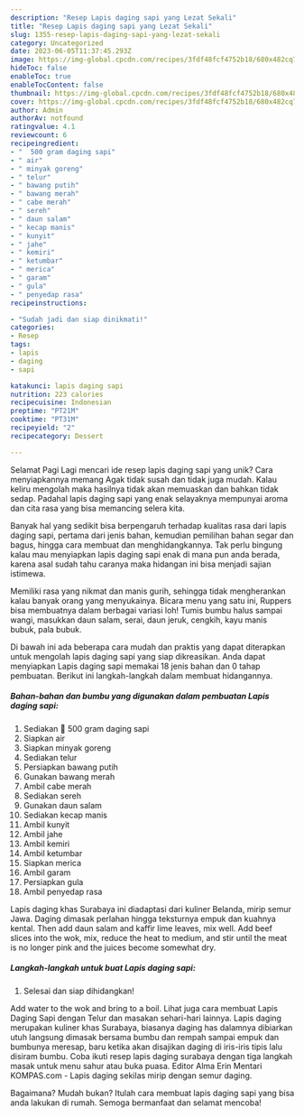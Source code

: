 ```yaml
---
description: "Resep Lapis daging sapi yang Lezat Sekali"
title: "Resep Lapis daging sapi yang Lezat Sekali"
slug: 1355-resep-lapis-daging-sapi-yang-lezat-sekali
category: Uncategorized
date: 2023-06-05T11:37:45.293Z
image: https://img-global.cpcdn.com/recipes/3fdf48fcf4752b18/680x482cq70/lapis-daging-sapi-foto-resep-utama.jpg
hideToc: false
enableToc: true
enableTocContent: false
thumbnail: https://img-global.cpcdn.com/recipes/3fdf48fcf4752b18/680x482cq70/lapis-daging-sapi-foto-resep-utama.jpg
cover: https://img-global.cpcdn.com/recipes/3fdf48fcf4752b18/680x482cq70/lapis-daging-sapi-foto-resep-utama.jpg
author: Admin
authorAv: notfound
ratingvalue: 4.1
reviewcount: 6
recipeingredient:
- "  500 gram daging sapi"
- " air"
- " minyak goreng"
- " telur"
- " bawang putih"
- " bawang merah"
- " cabe merah"
- " sereh"
- " daun salam"
- " kecap manis"
- " kunyit"
- " jahe"
- " kemiri"
- " ketumbar"
- " merica"
- " garam"
- " gula"
- " penyedap rasa"
recipeinstructions:

- "Sudah jadi dan siap dinikmati!"
categories:
- Resep
tags:
- lapis
- daging
- sapi

katakunci: lapis daging sapi 
nutrition: 223 calories
recipecuisine: Indonesian
preptime: "PT21M"
cooktime: "PT31M"
recipeyield: "2"
recipecategory: Dessert

---
```



Selamat Pagi Lagi mencari ide resep lapis daging sapi yang unik? Cara menyiapkannya memang Agak tidak susah dan tidak juga mudah. Kalau keliru mengolah maka hasilnya tidak akan memuaskan dan bahkan tidak sedap. Padahal lapis daging sapi yang enak selayaknya mempunyai aroma dan cita rasa yang bisa memancing selera kita.


Banyak hal yang sedikit bisa berpengaruh terhadap kualitas rasa dari lapis daging sapi, pertama dari jenis bahan, kemudian pemilihan bahan segar dan bagus, hingga cara membuat dan menghidangkannya. Tak perlu bingung kalau mau menyiapkan lapis daging sapi enak di mana pun anda berada, karena asal sudah tahu caranya maka hidangan ini bisa menjadi sajian istimewa.

Memiliki rasa yang nikmat dan manis gurih, sehingga tidak mengherankan kalau banyak orang yang menyukainya. Bicara menu yang satu ini, Ruppers bisa membuatnya dalam berbagai variasi loh! Tumis bumbu halus sampai wangi, masukkan daun salam, serai, daun jeruk, cengkih, kayu manis bubuk, pala bubuk.


Di bawah ini ada beberapa cara mudah dan praktis yang dapat diterapkan untuk mengolah lapis daging sapi yang siap dikreasikan. Anda dapat menyiapkan Lapis daging sapi memakai 18 jenis bahan dan 0 tahap pembuatan. Berikut ini langkah-langkah dalam membuat hidangannya.

<!--inarticleads1-->

##### Bahan-bahan dan bumbu yang digunakan dalam pembuatan Lapis daging sapi:

1. Sediakan  🐃 500 gram daging sapi
1. Siapkan  air
1. Siapkan  minyak goreng
1. Sediakan  telur
1. Persiapkan  bawang putih
1. Gunakan  bawang merah
1. Ambil  cabe merah
1. Sediakan  sereh
1. Gunakan  daun salam
1. Sediakan  kecap manis
1. Ambil  kunyit
1. Ambil  jahe
1. Ambil  kemiri
1. Ambil  ketumbar
1. Siapkan  merica
1. Ambil  garam
1. Persiapkan  gula
1. Ambil  penyedap rasa


Lapis daging khas Surabaya ini diadaptasi dari kuliner Belanda, mirip semur Jawa. Daging dimasak perlahan hingga teksturnya empuk dan kuahnya kental. Then add daun salam and kaffir lime leaves, mix well. Add beef slices into the wok, mix, reduce the heat to medium, and stir until the meat is no longer pink and the juices become somewhat dry. 

<!--inarticleads2-->

##### Langkah-langkah untuk buat Lapis daging sapi:


1. Selesai dan siap dihidangkan!

Add water to the wok and bring to a boil. Lihat juga cara membuat Lapis Daging Sapi dengan Telur dan masakan sehari-hari lainnya. Lapis daging merupakan kuliner khas Surabaya, biasanya daging has dalamnya dibiarkan utuh langsung dimasak bersama bumbu dan rempah sampai empuk dan bumbunya meresap, baru ketika akan disajikan daging di iris-iris tipis lalu disiram bumbu. Coba ikuti resep lapis daging surabaya dengan tiga langkah masak untuk menu sahur atau buka puasa. Editor Alma Erin Mentari KOMPAS.com - Lapis daging sekilas mirip dengan semur daging. 

Bagaimana? Mudah bukan? Itulah cara membuat lapis daging sapi yang bisa anda lakukan di rumah. Semoga bermanfaat dan selamat mencoba!

